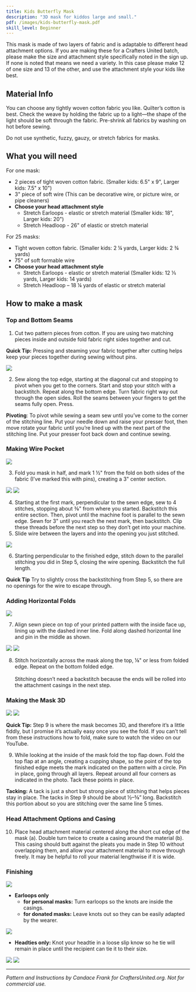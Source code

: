 ```yaml
---
title: Kids Butterfly Mask
description: "3D mask for kiddos large and small."
pdf: /images/kids-butterfly-mask.pdf
skill_level: Beginner
---
```


This mask is made of two layers of fabric and is adaptable to different head attachment options. If you are making these for a Crafters United batch, please make the size and attachment style specifically noted in the sign up. If none is noted that means we need a variety. In this case please make 12 of one size and 13 of the other, and use the attachment style your kids like best.

## Material Info

You can choose any tightly woven cotton fabric you like. Quilter’s cotton is best. Check the weave by holding the fabric up to a light—the shape of the light should be soft through the fabric. Pre-shrink all fabrics by washing on hot before sewing.

Do not use synthetic, fuzzy, gauzy, or stretch fabrics for masks.

## What you will need

For one mask:

* 2 pieces of tight woven cotton fabric. (Smaller kids: 6.5" x 9", Larger kids: 7.5" x 10")
* 3" piece of soft wire (This can be decorative wire, or picture wire, or pipe cleaners)
* **Choose your head attachment style**
  * Stretch Earloops - elastic or stretch material (Smaller kids: 18", Larger kids: 20")
  * Stretch Headloop - 26" of elastic or stretch material
  
For 25 masks:

* Tight woven cotton fabric. (Smaller kids: 2 ¼ yards, Larger kids: 2 ¾ yards)
* 75" of soft formable wire
* **Choose your head attachment style**
  * Stretch Earloops - elastic or stretch material (Smaller kids: 12 ⅕ yards, Larger kids: 14 yards)
  * Stretch Headloop – 18 ¼ yards of elastic or stretch material

## How to make a mask

### Top and Bottom Seams

1. Cut two pattern pieces from cotton. If you are using two matching pieces inside and outside fold fabric right sides together and cut.

**Quick Tip:** Pressing and steaming your fabric together after cutting helps keep your pieces together during sewing without pins.

![](/images/kids-butterfly-mask-1.jpg)

2. Sew along the top edge, starting at the diagonal cut and stopping to pivot when you get to the corners. Start and stop your stitch with a
backstitch. Repeat along the bottom edge. Turn fabric right way out through the open sides. Roll the seams between your fingers to get the seams fully open. Press.

**Pivoting**: To pivot while sewing a seam sew until you’ve come to the corner of the stitching line. Put your needle down and raise your presser foot, then move rotate your fabric until you’re lined up with the next part of the stitching line. Put your presser foot back down and continue sewing.

### Making Wire Pocket

![](/images/kids-butterfly-mask-2.jpg)

3. Fold you mask in half, and mark 1 ½" from the fold on both sides of the fabric (I’ve marked this with pins), creating a 3" center section.

![](/images/kids-butterfly-mask-3.jpg)
![](/images/kids-butterfly-mask-4.jpg)

4. Starting at the first mark, perpendicular to the sewn edge, sew to 4 stitches, stopping about ⅜" from where you started. Backstitch this entire section. Then, pivot until the machine foot is parallel to the sewn edge. Sewn for 3" until you reach the next mark, then
backstitch. Clip these threads before the next step so they don’t get into your machine.
5. Slide wire between the layers and into the opening you just stitched.

![](/images/kids-butterfly-mask-5.jpg)

6. Starting perpendicular to the finished edge, stitch down to the parallel stitching you did in Step 5, closing the wire opening. Backstitch the full length.

**Quick Tip** Try to slightly cross the backstitching from Step 5, so there are no openings for the wire to escape through.

### Adding Horizontal Folds

![](/images/kids-butterfly-mask-6.jpg)

7. Align sewn piece on top of your printed pattern with the inside face up, lining up with the dashed inner line. Fold along dashed horizontal line and pin in the middle as shown.

![](/images/kids-butterfly-mask-7.jpg)
![](/images/kids-butterfly-mask-8.jpg)

8. Stitch horizontally across the mask along the top, ⅛" or less from folded edge. Repeat on the bottom folded edge.<br><br>Stitching doesn’t need a backstitch because the ends will be rolled into the attachment casings in the next step.

### Making the Mask 3D

![](/images/kids-butterfly-mask-9.jpg)
![](/images/kids-butterfly-mask-10.jpg)

**Quick Tip:** Step 9 is where the mask becomes 3D, and therefore it’s a little fiddly, but I promise it’s actually easy once you see the fold. If you can’t tell from these instructions how to fold, make sure to watch the video on our YouTube.

9. While looking at the inside of the mask fold the top flap down. Fold the top flap at an angle, creating a cupping shape, so the point of the top finished edge meets the mark indicated on the pattern with a circle. Pin in place, going through all layers. Repeat around all four corners as indicated in the photo. Tack these points in place.

**Tacking:** A tack is just a short but strong piece of stitching that helps pieces stay in place. The tacks in Step 9 should be about ½–⅝” long. Backstitch this portion about so you are stitching over the same line 5 times.

### Head Attachment Options and Casing

10. Place head attachment material centered along the short cut edge of the mask (a). Double turn twice to create a casing around the material (b). This casing should butt against the pleats you made in Step 10 without overlapping them, and allow your attachment material to move through freely. It may be helpful to roll your material lengthwise if it is wide.

### Finishing

![](/images/kids-butterfly-mask-11.jpg)

* **Earloops only**
  * **for personal masks:** Turn earloops so the knots are inside the casings.
  * **for donated masks:** Leave knots out so they can be easily adapted by the wearer.

![](/images/kids-butterfly-mask-12.jpg)

* **Headties only:** Knot your headtie in a loose slip know so he tie will remain in place until the recipient can tie it to their size.

![](/images/kids-butterfly-mask-13.jpg)
![](/images/kids-butterfly-mask-14.jpg)

----

*Pattern and Instructions by Candace Frank for CraftersUnited.org. Not for commercial use.*
